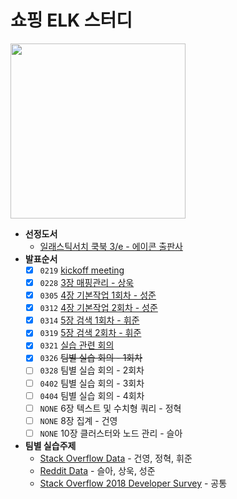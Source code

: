 # 쇼핑 ELK 스터디
<img src=http://image.yes24.com/momo/TopCate2136/MidCate005/213548206.jpg width=280>

- **선정도서**
    - [일래스틱서치 쿡북 3/e - 에이콘 출판사](https://www.aladin.co.kr/shop/wproduct.aspx?ISBN=K312534137&start=pnaver_02)
- **발표순서**
    - [x] `0219` [kickoff meeting](https://github.com/shopelk/shopping-elk-study/blob/master/week1.md)
    - [x] `0228` [3장 매핑관리 - 상욱](https://github.com/shopelk/shopping-elk-study/blob/master/week2.md)
    - [x] `0305` [4장 기본작업 1회차 - 성준](https://github.com/shopelk/shopping-elk-study/blob/master/week3.md#00-%EB%93%A4%EC%96%B4%EA%B0%80%EA%B8%B0-%EC%95%9E%EC%84%9C)
    - [x] `0312` [4장 기본작업 2회차 - 성준](https://github.com/shopelk/shopping-elk-study/blob/master/week3.md#11-%EC%9D%B8%EB%8D%B1%EC%8A%A4-%EB%B0%8F-%ED%83%80%EC%9E%85-%EC%A1%B4%EC%9E%AC-%EC%97%AC%EB%B6%80-%ED%99%95%EC%9D%B8)
    - [x] `0314` [5장 검색 1회차 - 휘준](https://github.com/shopelk/shopping-elk-study/blob/master/week4.md)
    - [x] `0319` [5장 검색 2회차 - 휘준](https://github.com/shopelk/shopping-elk-study/blob/master/week5.md)
    - [x] `0321` [실습 관련 회의](https://github.com/shopelk/shopping-elk-study/blob/master/silseup.md)
    - [x] `0326` ~~팀별 실습 회의 - 1회차~~
    - [ ] `0328` 팀별 실습 회의 - 2회차
    - [ ] `0402` 팀별 실습 회의 - 3회차
    - [ ] `0404` 팀별 실습 회의 - 4회차
    - [ ] `NONE` 6장 텍스트 및 수치형 쿼리 - 정혁
    - [ ] `NONE` 8장 집계 - 건영 
    - [ ] `NONE` 10장 클러스터와 노드 관리 - 슬아
- **팀별 실습주제**
    - [Stack Overflow Data](https://www.kaggle.com/stackoverflow/stackoverflow) - 건영, 정혁, 휘준
    - [Reddit Data](http://files.pushshift.io/reddit/) - 슬아, 상욱, 성준
    - [Stack Overflow 2018 Developer Survey](https://www.kaggle.com/stackoverflow/stack-overflow-2018-developer-survey) - 공통
